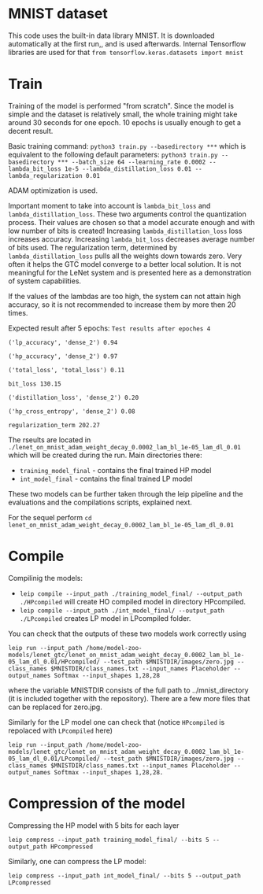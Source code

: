 # MNIST dataset

This code uses the built-in data library MNIST.
It is downloaded automatically at the first run,, and is used afterwards.
Internal Tensorflow libraries are used for that 
`from tensorflow.keras.datasets import mnist`

# Train

Training of the model is performed "from scratch". Since the model is simple and the dataset is relatively
small, the whole training might take around 30 seconds for one epoch. 
10 epochs is usually enough to get a decent result.


Basic training command:
`python3 train.py --basedirectory ***`
which is equivalent to the following default parameters:
`python3 train.py --basedirectory *** --batch_size 64 --learning_rate 0.0002 --lambda_bit_loss 1e-5 --lambda_distillation_loss 0.01 --lambda_regularization 0.01`

ADAM optimization is used.

Important moment to take into account is `lambda_bit_loss` and `lambda_distillation_loss`. These two arguments control the quantization process. Their values are chosen so that a model accurate enough and with low number of bits is created! 
Increasing `lambda_distillation_loss` loss increases accuracy.
Increasing `lambda_bit_loss` decreases average number of bits used.
The regularization term, determined by `lambda_distillation_loss` pulls all the weights down towards zero. Very often it helps the GTC model converge to a better local solution. It is not meaningful for the LeNet system and is presented here as a demonstration of system capabilities.

If the values of the lambdas are too high, the system can not attain high accuracy, so it is not recommended to increase them by more then 20 times.

Expected result after 5 epochs:
`Test results after epoches 4`

`('lp_accuracy', 'dense_2') 0.94`

`('hp_accuracy', 'dense_2') 0.97`

`('total_loss', 'total_loss') 0.11`

`bit_loss 130.15`

`('distillation_loss', 'dense_2') 0.20`

`('hp_cross_entropy', 'dense_2') 0.08`

`regularization_term 202.27`

The rseults are located in `./lenet_on_mnist_adam_weight_decay_0.0002_lam_bl_1e-05_lam_dl_0.01`
which will be created during the run. Main directories there:
* `training_model_final` - contains the final trained HP model
* `int_model_final`      - contains the final trained LP model

These two models can be further taken through the leip pipeline and the evaluations and the compilations scripts, explained next.

For the sequel perform `cd lenet_on_mnist_adam_weight_decay_0.0002_lam_bl_1e-05_lam_dl_0.01`

# Compile

Compilinig the models:
* `leip compile --input_path ./training_model_final/ --output_path ./HPcompiled`
will create HO compiled model in directory HPcompiled.
* `leip compile --input_path ./int_model_final/ --output_path ./LPcompiled`
creates LP model in LPcompiled folder.

You can check that the outputs of these two models work correctly using 
```
leip run --input_path /home/model-zoo-models/lenet_gtc/lenet_on_mnist_adam_weight_decay_0.0002_lam_bl_1e-05_lam_dl_0.01/HPcompiled/ --test_path $MNISTDIR/images/zero.jpg --class_names $MNISTDIR/class_names.txt --input_names Placeholder --output_names Softmax --input_shapes 1,28,28
```
where the variable MNISTDIR consists of the full path to ../mnist_directory (it is included together with the repository). There are a few more files that can be replaced for zero.jpg.

Similarly for the LP model one can check that (notice `HPcompiled` is repolaced with `LPcompiled` here)
```
leip run --input_path /home/model-zoo-models/lenet_gtc/lenet_on_mnist_adam_weight_decay_0.0002_lam_bl_1e-05_lam_dl_0.01/LPcompiled/ --test_path $MNISTDIR/images/zero.jpg --class_names $MNISTDIR/class_names.txt --input_names Placeholder --output_names Softmax --input_shapes 1,28,28.
```

# Compression of the model
Compressing the HP model with 5 bits for each layer
```
leip compress --input_path training_model_final/ --bits 5 --output_path HPcompressed
```
Similarly, one can compress the LP model:
```
leip compress --input_path int_model_final/ --bits 5 --output_path LPcompressed
```
